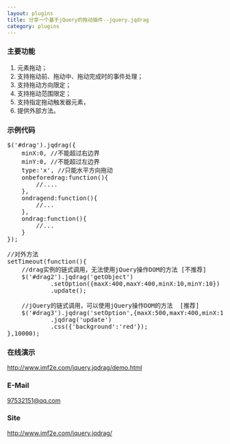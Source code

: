 ```yaml
---
layout: plugins
title: 分享一个基于jQuery的拖动插件--jquery.jqdrag
category: plugins
---
```


### 主要功能
1. 元素拖动；
2. 支持拖动前、拖动中、拖动完成时的事件处理；
3. 支持拖动方向限定；
4. 支持拖动范围限定；
5. 支持指定拖动触发器元素，
6. 提供外部方法。

### 示例代码

<pre data-language="javascript">
$('#drag').jqdrag({
	minX:0, //不能超过右边界
	minY:0, //不能超过左边界
	type:'x', //只能水平方向拖动
	onbeforedrag:function(){
		//....
	},
	ondragend:function(){
		//...
	},
	ondrag:function(){
		//...
	}
});

//对外方法
setTimeout(function(){
	//drag实例的链式调用，无法使用jQuery操作DOM的方法 [不推荐]
	$('#drag2').jqdrag('getObject')
        	.setOption({maxX:400,maxY:400,minX:10,minY:10})
        	.update();

	//jQuery的链式调用，可以使用jQuery操作DOM的方法  [推荐]
	$('#drag3').jqdrag('setOption',{maxX:500,maxY:400,minX:100,minY:100})
           	.jqdrag('update')
           	.css({'background':'red'});
},10000);
</pre>

### 在线演示
  <http://www.imf2e.com/jquery.jqdrag/demo.html>

### E-Mail
  97532151@qq.com

### Site
  <http://www.imf2e.com/jquery.jqdrag/>
